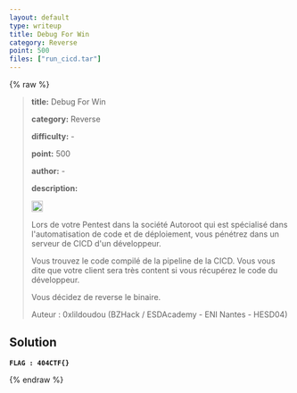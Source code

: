```yaml
---
layout: default
type: writeup
title: Debug For Win
category: Reverse
point: 500
files: ["run_cicd.tar"]
---
```


{% raw %}
> **title:** Debug For Win
>
> **category:** Reverse
>
> **difficulty:** -
>
> **point:** 500
>
> **author:** -
>
> **description:**
> 
> <img src="https://cdn.iconscout.com/icon/free/png-256/free-france-flag-country-nation-empire-36011.png?f=webp" width="20" height="20"/>
>
> Lors de votre Pentest dans la société Autoroot qui est spécialisé dans l'automatisation de code et de déploiement, vous pénétrez dans un serveur de CICD d'un développeur. 
>
> Vous trouvez le code compilé de la pipeline de la CICD. Vous vous dite que votre client sera très content si vous récupérez le code du développeur. 
>
> Vous décidez de reverse le binaire.
>
> Auteur : 0xlildoudou (BZHack / ESDAcademy - ENI Nantes - HESD04)

## Solution

**`FLAG : 404CTF{}`**

{% endraw %}